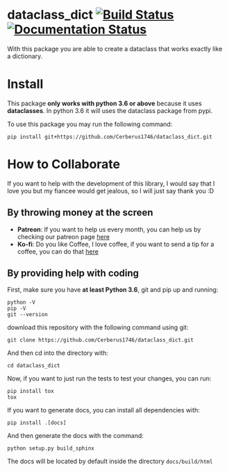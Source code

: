 dataclass_dict [![Build Status](https://travis-ci.org/Cerberus1746/dataclass_dict.svg?branch=master)](https://travis-ci.org/Cerberus1746/dataclass_dict) [![Documentation Status](https://readthedocs.org/projects/dataclass-dict/badge/?version=latest)](https://dataclass-dict.readthedocs.io/en/latest/?badge=latest)
===============
With this package you are able to create a dataclass that works exactly like a dictionary.

# Install
This package **only works with python 3.6 or above** because it uses **dataclasses**. In python 3.6
it will uses the dataclass package from pypi.

To use this package you may run the following command:
```
pip install git+https://github.com/Cerberus1746/dataclass_dict.git
```

# How to Collaborate
If you want to help with the development of this library, I would say that I love you but my
fiancee would get jealous, so I will just say thank you :D

## By throwing money at the screen
- **Patreon**: If you want to help us every month, you can help us by checking our patreon page
  [here](https://www.patreon.com/project_chrysalis)
- **Ko-fi**: Do you like Coffee, I love coffee, if you want to send a tip for a coffee, you can do
  that [here](https://ko-fi.com/project_chrysalis)

## By providing help with coding
First, make sure you have **at least Python 3.6**, git and pip up and running:
```
python -V
pip -V
git --version
```
download this repository with the following command using git:
```
git clone https://github.com/Cerberus1746/dataclass_dict.git
```

And then cd into the directory with:
```
cd dataclass_dict
```

Now, if you want to just run the tests to test your changes, you can run:
```
pip install tox
tox
```
If you want to generate docs, you can install all dependencies with:
```
pip install .[docs]
```

And then generate the docs with the command:
```
python setup.py build_sphinx
```
The docs will be located by default inside the directory `docs/build/html`
